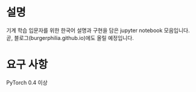 # 설명
기계 학습 입문자를 위한 한국어 설명과 구현을 담은 jupyter notebook 모음입니다.<br>
곧, 블로그(burgerphilia.github.io)에도 올릴 예정입니다.

# 요구 사항
PyTorch 0.4 이상
